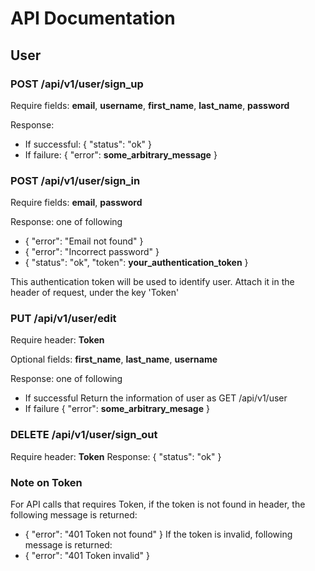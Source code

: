 # API Documentation

## User

### POST /api/v1/user/sign_up

Require fields: __email__, __username__, __first_name__, __last_name__, __password__

Response:
* If successful:
{ "status": "ok" }
* If failure:
{ "error": __some_arbitrary_message__ }

### POST /api/v1/user/sign_in

Require fields: __email__, __password__

Response: one of following
* { "error": "Email not found" }
* { "error": "Incorrect password" }
* { "status": "ok", "token": __your_authentication_token__ }

This authentication token will be used to identify user.
Attach it in the header of request, under the key 'Token'

### PUT /api/v1/user/edit

Require header: __Token__

Optional fields: __first_name__, __last_name__, __username__

Response: one of following
* If successful
Return the information of user as GET /api/v1/user
* If failure
{ "error": __some_arbitrary_mesage__ }

### DELETE /api/v1/user/sign_out

Require header: __Token__
Response:
{ "status": "ok" }

### Note on Token
For API calls that requires Token, if the token is not found in header, the following message is returned:
* { "error": "401 Token not found" }
If the token is invalid, following message is returned:
* { "error": "401 Token invalid" }
